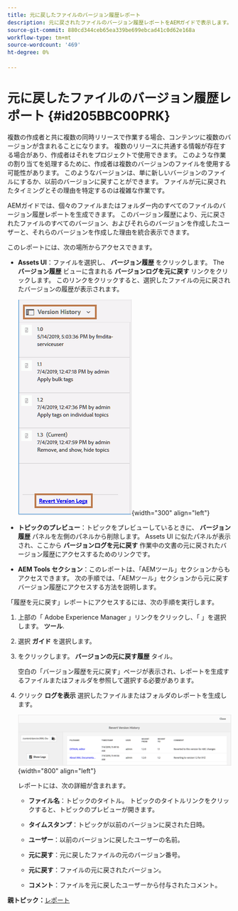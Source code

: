 ```yaml
---
title: 元に戻したファイルのバージョン履歴レポート
description: 元に戻されたファイルのバージョン履歴レポートをAEMガイドで表示します。 Assets UI、トピックプレビューおよびAEMツールの選択から、元に戻したバージョンログにアクセスする方法を説明します。
source-git-commit: 880cd344ceb65ea339be699ebcad41c0d62e168a
workflow-type: tm+mt
source-wordcount: '469'
ht-degree: 0%

---
```


# 元に戻したファイルのバージョン履歴レポート {#id205BBC00PRK}

複数の作成者と共に複数の同時リリースで作業する場合、コンテンツに複数のバージョンが含まれることになります。 複数のリリースに共通する情報が存在する場合があり、作成者はそれをプロジェクトで使用できます。 このような作業の割り当てを処理するために、作成者は複数のバージョンのファイルを使用する可能性があります。 このようなバージョンは、単に新しいバージョンのファイルにするか、以前のバージョンに戻すことができます。 ファイルが元に戻されたタイミングとその理由を特定するのは複雑な作業です。

AEMガイドでは、個々のファイルまたはフォルダー内のすべてのファイルのバージョン履歴レポートを生成できます。 このバージョン履歴により、元に戻されたファイルのすべてのバージョン、およびそれらのバージョンを作成したユーザーと、それらのバージョンを作成した理由を統合表示できます。

このレポートには、次の場所からアクセスできます。

- **Assets UI**：ファイルを選択し、 **バージョン履歴** をクリックします。 The **バージョン履歴** ビューに含まれる **バージョンログを元に戻す** リンクをクリックします。 このリンクをクリックすると、選択したファイルの元に戻されたバージョンの履歴が表示されます。

  ![](images/revert-log-from-assets-ui.png){width="300" align="left"}

- **トピックのプレビュー**：トピックをプレビューしているときに、 **バージョン履歴** パネルを左側のパネルから削除します。 Assets UI に似たパネルが表示され、ここから **バージョンログを元に戻す** 作業中の文書の元に戻されたバージョン履歴にアクセスするためのリンクです。

- **AEM Tools セクション**：このレポートは、「AEMツール」セクションからもアクセスできます。 次の手順では、「AEMツール」セクションから元に戻すバージョン履歴にアクセスする方法を説明します。


「履歴を元に戻す」レポートにアクセスするには、次の手順を実行します。

1. 上部の「 Adobe Experience Manager 」リンクをクリックし、「 」を選択します。 **ツール**.

1. 選択 **ガイド** を選択します。

1. をクリックします。 **バージョンの元に戻す履歴** タイル。

   空白の「バージョン履歴を元に戻す」ページが表示され、レポートを生成するファイルまたはフォルダを参照して選択する必要があります。

1. クリック **ログを表示** 選択したファイルまたはフォルダのレポートを生成します。

   ![](images/revert-version-history-report.png){width="800" align="left"}

   レポートには、次の詳細が含まれます。

   - **ファイル名**：トピックのタイトル。 トピックのタイトルリンクをクリックすると、トピックのプレビューが開きます。

   - **タイムスタンプ**：トピックが以前のバージョンに戻された日時。

   - **ユーザー**：以前のバージョンに戻したユーザーの名前。

   - **元に戻す**：元に戻したファイルの元のバージョン番号。

   - **元に戻す**：ファイルの元に戻されたバージョン。

   - **コメント**：ファイルを元に戻したユーザーから付与されたコメント。


**親トピック：**[&#x200B;レポート](reports-intro.md)
